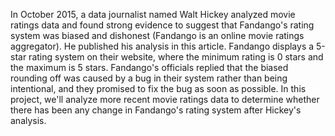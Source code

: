 In October 2015, a data journalist named Walt Hickey analyzed movie ratings data and found strong evidence to suggest that Fandango's rating system was biased and dishonest (Fandango is an online movie ratings aggregator). He published his analysis in this article. Fandango displays a 5-star rating system on their website, where the minimum rating is 0 stars and the maximum is 5 stars.
Fandango's officials replied that the biased rounding off was caused by a bug in their system rather than being intentional, and they promised to fix the bug as soon as possible. In this project, we'll analyze more recent movie ratings data to determine whether there has been any change in Fandango's rating system after Hickey's analysis.
